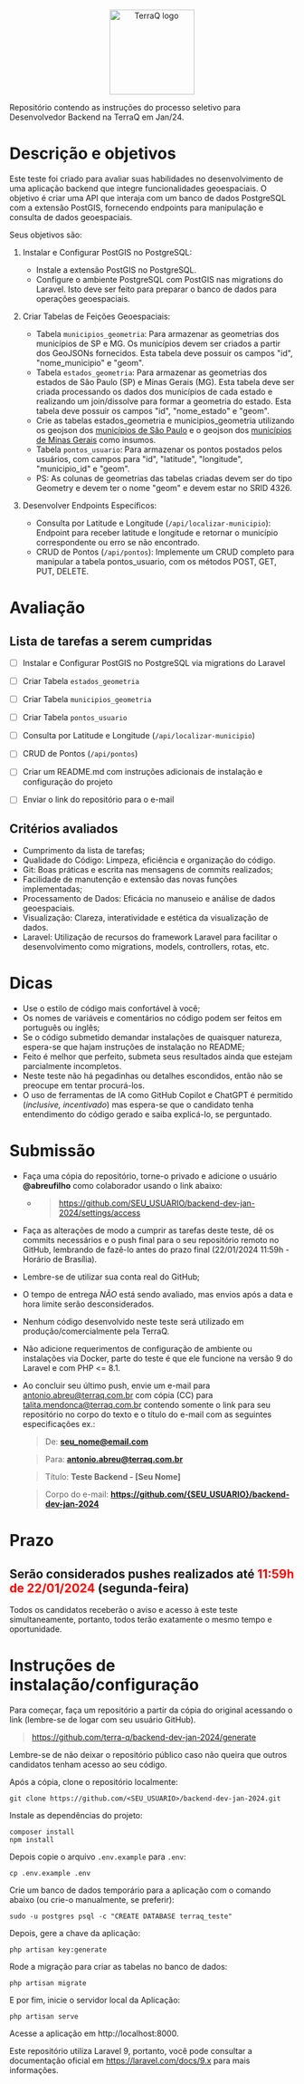 <p align="center">
  <br>
  <img alt="TerraQ logo" width="150" src="https://sigma01.nyc3.digitaloceanspaces.com/terraq/assets/images/logo/logo.png"/>
  <br>
</p>
 
Repositório contendo as instruções do processo seletivo para Desenvolvedor Backend na TerraQ em Jan/24.

# Descrição e objetivos

Este teste foi criado para avaliar suas habilidades no desenvolvimento de uma aplicação backend que integre funcionalidades geoespaciais. O objetivo é criar uma API que interaja com um banco de dados PostgreSQL com a extensão PostGIS, fornecendo endpoints para manipulação e consulta de dados geoespaciais.

Seus objetivos são:

1. Instalar e Configurar PostGIS no PostgreSQL:

    - Instale a extensão PostGIS no PostgreSQL.
    - Configure o ambiente PostgreSQL com PostGIS nas migrations do Laravel. Isto deve ser feito para preparar o banco de dados para operações geoespaciais.


2. Criar Tabelas de Feições Geoespaciais:

    - Tabela `municipios_geometria`: Para armazenar as geometrias dos municípios de SP e MG. Os municípios devem ser criados a partir dos GeoJSONs fornecidos. Esta tabela deve possuir os campos "id", "nome_municipio" e "geom".
    - Tabela `estados_geometria`: Para armazenar as geometrias dos estados de São Paulo (SP) e Minas Gerais (MG). Esta tabela deve ser criada processando os dados dos municípios de cada estado e realizando um join/dissolve para formar a geometria do estado. Esta tabela deve possuir os campos "id", "nome_estado" e "geom".
    - Crie as tabelas estados_geometria e municipios_geometria utilizando os geojson dos [municípios de São Paulo](https://raw.githubusercontent.com/tbrugz/geodata-br/master/geojson/geojs-35-mun.json) e o geojson dos [municípios de Minas Gerais](https://raw.githubusercontent.com/tbrugz/geodata-br/master/geojson/geojs-31-mun.json) como insumos.
    - Tabela `pontos_usuario`: Para armazenar os pontos postados pelos usuários, com campos para "id", "latitude", "longitude", "municipio_id" e "geom".
    - PS: As colunas de geometrias das tabelas criadas devem ser do tipo Geometry e devem ter o nome "geom" e devem estar no SRID 4326.


3. Desenvolver Endpoints Específicos:

    - Consulta por Latitude e Longitude (`/api/localizar-municipio`): Endpoint para receber latitude e longitude e retornar o município correspondente ou erro se não encontrado.
    - CRUD de Pontos (`/api/pontos`): Implemente um CRUD completo para manipular a tabela pontos_usuario, com os métodos POST, GET, PUT, DELETE.

# Avaliação
## Lista de tarefas a serem cumpridas
- [ ] Instalar e Configurar PostGIS no PostgreSQL via migrations do Laravel

- [ ] Criar Tabela `estados_geometria`

- [ ] Criar Tabela `municipios_geometria`

- [ ] Criar Tabela `pontos_usuario`

- [ ] Consulta por Latitude e Longitude (`/api/localizar-municipio`)

- [ ] CRUD de Pontos (`/api/pontos`)

- [ ] Criar um README.md com instruções adicionais de instalação e configuração do projeto

- [ ] Enviar o link do repositório para o e-mail


## Critérios avaliados
* Cumprimento da lista de tarefas;
* Qualidade do Código: Limpeza, eficiência e organização do código.
* Git: Boas práticas e escrita nas mensagens de commits realizados;
* Facilidade de manutenção e extensão das novas funções implementadas;
* Processamento de Dados: Eficácia no manuseio e análise de dados geoespaciais.
* Visualização: Clareza, interatividade e estética da visualização de dados.
* Laravel: Utilização de recursos do framework Laravel para facilitar o desenvolvimento como migrations, models, controllers, rotas, etc.

# Dicas
* Use o estilo de código mais confortável à você;
* Os nomes de variáveis e comentários no código podem ser feitos em português ou inglês;
* Se o código submetido demandar instalações de quaisquer natureza, espera-se que hajam instruções de instalação no README;
* Feito é melhor que perfeito, submeta seus resultados ainda que estejam parcialmente incompletos.
* Neste teste não há pegadinhas ou detalhes escondidos, então não se preocupe em tentar procurá-los.
* O uso de ferramentas de IA como GitHub Copilot e ChatGPT é permitido (*inclusive, incentivado*) mas espera-se que o candidato tenha entendimento do código gerado e saiba explicá-lo, se perguntado.

# Submissão
* Faça uma cópia do repositório, torne-o privado e adicione o usuário **@abreufilho** como colaborador usando o link abaixo:
  * >https://github.com/SEU_USUARIO/backend-dev-jan-2024/settings/access
* Faça as alterações de modo a cumprir as tarefas deste teste, dê os commits necessários e o push final para o seu repositório remoto no GitHub, lembrando de fazê-lo antes do prazo final (22/01/2024 11:59h - Horário de Brasília).
* Lembre-se de utilizar sua conta real do GitHub;
* O tempo de entrega *NÃO* está sendo avaliado, mas envios após a data e hora limite serão desconsiderados.
* Nenhum código desenvolvido neste teste será utilizado em produção/comercialmente pela TerraQ.
* Não adicione requerimentos de configuração de ambiente ou instalações via Docker, parte do teste é que ele funcione na versão 9 do Laravel e com PHP <= 8.1.
* Ao concluir seu último push, envie um e-mail para antonio.abreu@terraq.com.br com cópia (CC) para talita.mendonca@terraq.com.br contendo somente o link para seu repositório no corpo do texto e o título do e-mail com as seguintes especificações ex.:
  >De: **seu_nome@email.com**

  >Para: **antonio.abreu@terraq.com.br**

  >Título: **Teste Backend - [Seu Nome]**

  >Corpo do e-mail: **https://github.com/{SEU_USUARIO}/backend-dev-jan-2024**
   
# Prazo

## Serão considerados pushes realizados até <span style="color:red">**11:59h de 22/01/2024**</span> (segunda-feira)

Todos os candidatos receberão o aviso e acesso à este teste simultaneamente, portanto, todos terão exatamente o mesmo tempo e oportunidade.

# Instruções de instalação/configuração

Para começar, faça um repositório a partir da cópia do original acessando o link (lembre-se de logar com seu usuário GitHub).

> https://github.com/terra-q/backend-dev-jan-2024/generate

Lembre-se de não deixar o repositório público caso não queira que outros candidatos tenham acesso ao seu código.

Após a cópia, clone o repositório localmente:

```
git clone https://github.com/<SEU_USUARIO>/backend-dev-jan-2024.git
```

Instale as dependências do projeto:

```
composer install
npm install
```

Depois copie o arquivo `.env.example` para `.env`:

```
cp .env.example .env
```

Crie um banco de dados temporário para a aplicação com o comando abaixo (ou crie-o manualmente, se preferir):
    
```
sudo -u postgres psql -c "CREATE DATABASE terraq_teste"
```

Depois, gere a chave da aplicação:

```
php artisan key:generate
```

Rode a migração para criar as tabelas no banco de dados:

```
php artisan migrate
```

E por fim, inicie o servidor local da Aplicação:

```
php artisan serve
```

Acesse a aplicação em http://localhost:8000.

Este repositório utiliza Laravel 9, portanto, você pode consultar a documentação oficial em https://laravel.com/docs/9.x para mais informações.
